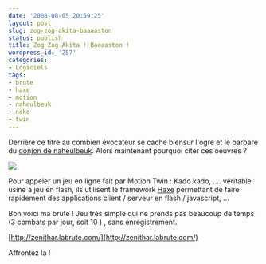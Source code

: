 ```yaml
---
date: '2008-08-05 20:59:25'
layout: post
slug: zog-zog-akita-baaaaston
status: publish
title: Zog Zog Akita ! Baaaaston !
wordpress_id: '257'
categories:
- Logiciels
tags:
- brute
- haxe
- motion
- naheulbeuk
- neko
- twin
---
```


Derrière ce titre au combien évocateur se cache biensur l'ogre et le barbare du [donjon de naheulbeuk](http://www.penofchaos.com/warham/donjon.htm). Alors maintenant pourquoi citer ces oeuvres ?

[![](http://www.zenithar.org/wp-content/uploads/2008/08/brute.png)](http://www.zenithar.org/wp-content/uploads/2008/08/brute.png)

Pour appeler un jeu en ligne fait par Motion Twin : Kado kado, .... véritable usine à jeu en flash, ils utilisent le framework [Haxe](http://haxe.org/) permettant de faire rapidement des applications client / serveur en flash / javascript, ...

Bon voici ma brute ! Jeu très simple qui ne prends pas beaucoup de temps (3 combats par jour, soit 10 ) , sans enregistrement.

[http://zenithar.labrute.com/](http://zenithar.labrute.com/)

Affrontez la !
